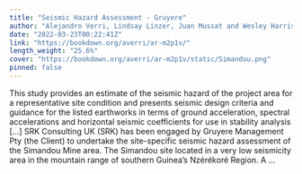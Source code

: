 ```yaml
---
title: "Seismic Hazard Assessment - Gruyere"
author: "Alejandro Verri, Lindsay Linzer, Juan Mussat and Wesley Harrison. SRK Consulting"
date: "2022-03-23T00:22:41Z"
link: "https://bookdown.org/averri/ar-m2p1v/"
length_weight: "25.6%"
cover: "https://bookdown.org/averri/ar-m2p1v/static/Simandou.png"
pinned: false
---
```


This study provides an estimate of the seismic hazard of the project area for a representative site condition and presents seismic design criteria and guidance for the listed earthworks in terms of ground acceleration, spectral accelerations and horizontal seismic coefficients for use in stability analysis [...] SRK Consulting UK (SRK) has been engaged by Gruyere Management Pty (the Client) to undertake the site-specific seismic hazard assessment of the Simandou Mine area. The Simandou site located in a very low seismicity area in the mountain range of southern Guinea’s Nzérékoré Region. A ...
